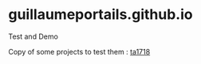 # guillaumeportails.github.io
Test and Demo

Copy of some projects to test them :
[ta1718](ta1718/index.html)
